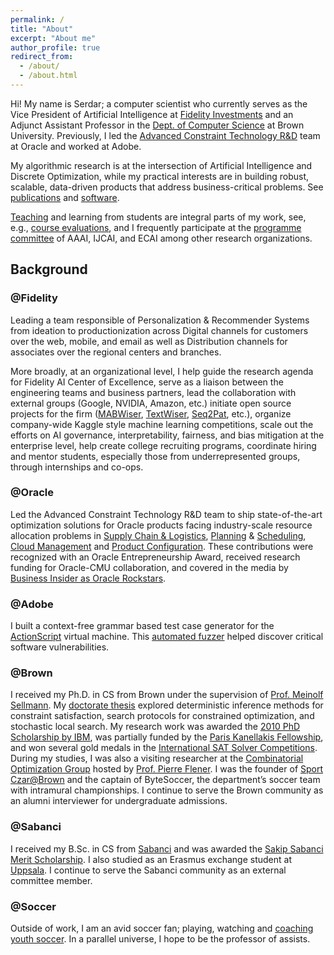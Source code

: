 ```yaml
---
permalink: /
title: "About"
excerpt: "About me"
author_profile: true
redirect_from: 
  - /about/
  - /about.html
---
```


Hi! My name is Serdar; a computer scientist who currently serves as the Vice President of Artificial Intelligence at [Fidelity Investments](https://www.fidelitylabs.com/) and an Adjunct Assistant Professor in the [Dept. of Computer Science](http://cs.brown.edu/) at Brown University. Previously, I led the [Advanced Constraint Technology R&D](https://www.oracle.com/artificial-intelligence/) team at Oracle and worked at Adobe.

My algorithmic research is at the intersection of Artificial Intelligence and Discrete Optimization, while my practical interests are in building robust, scalable, data-driven products that address business-critical problems. See [publications](https://skadio.github.io/publications/) and [software](https://skadio.github.io/software/).

[Teaching](https://skadio.github.io/teaching/) and learning from students are integral parts of my work, see, e.g., [course evaluations](https://github.com/skadio/skadio.github.io/blob/master/files/Student_Evaluations.pdf), and I frequently participate at the [programme committee](https://skadio.github.io/service/) of AAAI, IJCAI, and ECAI among other research organizations.

## Background

### @Fidelity

Leading a team responsible of Personalization & Recommender Systems from ideation to productionization across Digital channels for customers over the web, mobile, and email as well as Distribution channels for associates over the regional centers and branches. 

More broadly, at an organizational level, I help guide the research agenda for Fidelity AI Center of Excellence, serve as a liaison between the engineering teams and business partners, lead the collaboration with external groups (Google, NVIDIA, Amazon, etc.) initiate open source projects for the firm ([MABWiser](https://github.com/fidelity/mabwiser), [TextWiser](https://github.com/fidelity/textwiser), [Seq2Pat](https://github.com/fidelity/seq2pat), etc.), organize company-wide Kaggle style machine learning competitions, scale out the efforts on AI governance, interpretability, fairness, and bias mitigation at the enterprise level, help create college recruiting programs, coordinate hiring and mentor students, especially those from underrepresented groups, through internships and co-ops.

### @Oracle

Led the Advanced Constraint Technology R&D team to ship state-of-the-art optimization solutions for Oracle products facing industry-scale resource allocation problems in [Supply Chain & Logistics](https://www.oracle.com/scm/), [Planning](https://www.oracle.com/erp/) & [Scheduling](https://www.oracle.com/human-capital-management/), [Cloud Management](https://www.oracle.com/java/coherence/) and [Product Configuration](https://www.oracle.com/cx/). These contributions were recognized with an Oracle Entrepreneurship Award, received research funding for Oracle-CMU collaboration, and covered in the media by [Business Insider as Oracle Rockstars](https://www.businessinsider.com/oracle-rock-star-engineers-2016-3?op=0#serdar-kadioglu-turning-theory-into-products-21).

### @Adobe

I built a context-free grammar based test case generator for the [ActionScript](https://en.wikipedia.org/wiki/ActionScript) virtual machine. This [automated fuzzer](https://en.wikipedia.org/wiki/Fuzzing) helped discover critical software vulnerabilities. 

### @Brown

I received my Ph.D. in CS from Brown under the supervision of [Prof. Meinolf Sellmann](https://en.wikipedia.org/wiki/Meinolf_Sellmann). My [doctorate thesis](http://cs.brown.edu/research/pubs/theses/phd/2012/kadioglu.pdf)  explored deterministic inference methods for constraint satisfaction, search protocols for constrained optimization, and stochastic local search. My research work was awarded the [2010 PhD Scholarship by IBM](http://www.research.ibm.com/university/awards/phdfellowship.shtml), was partially funded by the [Paris Kanellakis Fellowship](https://en.wikipedia.org/wiki/Paris_Kanellakis), and won several gold medals in the [International SAT Solver Competitions](http://www.satcompetition.org/). During my studies, I was also a visiting researcher at the [Combinatorial Optimization Group](http://www.it.uu.se/research/group/astra) hosted by [Prof. Pierre Flener](http://user.it.uu.se/~pierref/). I was the founder of [Sport Czar@Brown](http://cs.brown.edu/degrees/misc/jobs/jobs.html#sport) and the captain of ByteSoccer, the department’s soccer team with intramural championships. I continue to serve the Brown community as an alumni interviewer for undergraduate admissions.  

### @Sabanci

I received my B.Sc. in CS from [Sabanci](https://cs.sabanciuniv.edu/) and was awarded the [Sakip Sabanci Merit Scholarship](https://www.sabanciuniv.edu/en/scholarship-opportunities-offered-during-education-period). I also studied as an Erasmus exchange student at [Uppsala](https://www.it.uu.se/research/computing_science). I continue to serve the Sabanci community as an external committee member. 

### @Soccer

Outside of work, I am an avid soccer fan; playing, watching and [coaching youth soccer](https://www.sportsmanager.us/readingyouthsoccer.htm). In a parallel universe, I hope to be the professor of assists. 